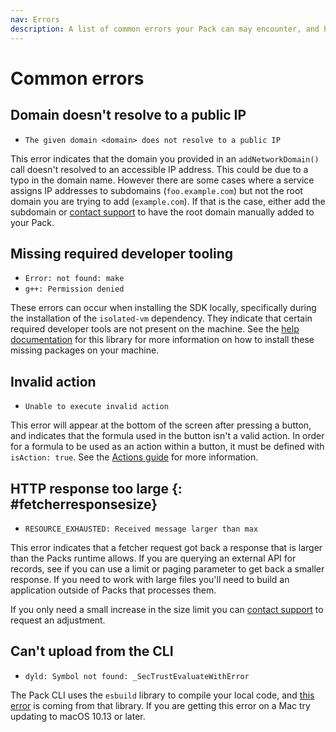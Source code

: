 ```yaml
---
nav: Errors
description: A list of common errors your Pack can may encounter, and how to handle them.
---
```


# Common errors

## Domain doesn't resolve to a public IP

- `The given domain <domain> does not resolve to a public IP`

This error indicates that the domain you provided in an `addNetworkDomain()` call doesn't resolved to an accessible IP address. This could be due to a typo in the domain name. However there are some cases where a service assigns IP addresses to subdomains (`foo.example.com`) but not the root domain you are trying to add (`example.com`). If that is the case, either add the subdomain or [contact support][support] to have the root domain manually added to your Pack.


## Missing required developer tooling

- `Error: not found: make`
- `g++: Permission denied`

These errors can occur when installing the SDK locally, specifically during the installation of the `isolated-vm` dependency. They indicate that certain required developer tools are not present on the machine. See the [help documentation][isolated_vm_requirements] for this library for more information on how to install these missing packages on your machine.


## Invalid action

- `Unable to execute invalid action`

This error will appear at the bottom of the screen after pressing a button, and indicates that the formula used in the button isn't a valid action. In order for a formula to be used as an action within a button, it must be defined with `isAction: true`. See the [Actions guide][actions_create] for more information.


## HTTP response too large {: #fetcherresponsesize}

<!-- https://golinks.io/bug/22358 -->

- `RESOURCE_EXHAUSTED: Received message larger than max`

This error indicates that a fetcher request got back a response that is larger than the Packs runtime allows. If you are querying an external API for records, see if you can use a limit or paging parameter to get back a smaller response. If you need to work with large files you'll need to build an application outside of Packs that processes them. 

If you only need a small increase in the size limit you can [contact support][support_approval] to request an adjustment.


## Can't upload from the CLI

- `dyld: Symbol not found: _SecTrustEvaluateWithError`

The Pack CLI uses the `esbuild` library to compile your local code, and [this error][esbuild_error] is coming from that library. If you are getting this error on a Mac try updating to macOS 10.13 or later.


[support]: index.md
[support_approval]: index.md#approvals
[isolated_vm_requirements]: https://github.com/laverdet/isolated-vm#requirements
[actions_create]: ../guides/blocks/actions.md#creating-actions
[esbuild_error]: https://github.com/evanw/esbuild/issues/2183

